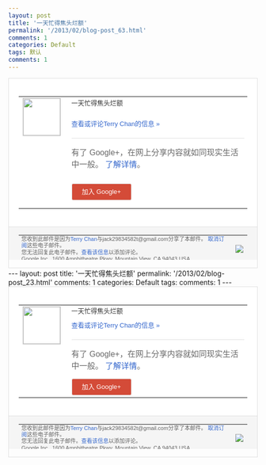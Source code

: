 ```yaml
---
layout: post
title: '一天忙得焦头烂额'
permalink: '/2013/02/blog-post_63.html'
comments: 1
categories: Default
tags: 默认
comments: 1
---
```

<!-- X-Notifications: 1:1235e11950000000 -->

<div style="border:solid 1px #dfdfdf;color:#686868;font:13px Arial"><div style="background-color:#fff;padding:20px;"><table cellpadding="0" cellspacing="0"><tr><td style="padding-right:15px;vertical-align:top"><a href="https://plus.google.com/_/notifications/emlink?emr=14900066512970582018&amp;emid=CMiBkbT3zLUCFecJcgodPCoAAA&amp;path=%2F108643996575278738906&amp;dt=1361639765203&amp;uob=8"><img height="75" src="https://lh3.googleusercontent.com/-KKRGTyJ5Bl0/AAAAAAAAAAI/AAAAAAAAtnY/R4QEWIp3Ur0/s75-c-k-a/photo.jpg" style="border:solid 1px #cccccc;" width="75"/></a></td><td style="width:578px;color:#333;font:13px Arial;vertical-align:top"><div style="padding-bottom:10px">一天忙得焦头烂额</div><p><a href="https://plus.google.com/_/notifications/emlink?emr=14900066512970582018&amp;emid=CMiBkbT3zLUCFecJcgodPCoAAA&amp;path=%2F108643996575278738906%2Fposts%2F14RagWCwztA%3Fgpinv%3DAMIXal8MdResEKloOZ9Dqxj6lQrUolnuqKJECdatlgT2SiTLwqxqUFyeygeyx484UCB-fsageMcOQldz7JwYx5C1tra8woSAh4Dtvm65RW_cQEnl2ekcaQ8&amp;dt=1361639765203&amp;uob=8" style="color:#3366CC;text-decoration:none">查看或评论Terry Chan的信息 »</a></p><div style="margin-top:20px;border-top:solid 1px #dfdfdf"><div style="padding:15px 0;color:#686868;font:16px Arial">有了 Google+，在网上分享内容就如同现实生活中一般。 <a href="http://www.google.com/+/learnmore/" style="color:#3366CC;text-decoration:none">了解详情</a>。</div><p><a href="https://plus.google.com/_/notifications/emlink?emr=14900066512970582018&amp;emid=CMiBkbT3zLUCFecJcgodPCoAAA&amp;path=%2F%3Fgpinv%3DAMIXal8MdResEKloOZ9Dqxj6lQrUolnuqKJECdatlgT2SiTLwqxqUFyeygeyx484UCB-fsageMcOQldz7JwYx5C1tra8woSAh4Dtvm65RW_cQEnl2ekcaQ8&amp;dt=1361639765203&amp;uob=8" style="padding:1px 20px;min-width:54px;display:inline-block; background-color:#d44b38;text-align:center; font:13px Arial; border-radius:3px;color:#fff;border:solid 1px #dfdfdf; white-space:nowrap;text-decoration:none;height:30px;line-height:30px">加入 Google+</a></p></div></td></tr></table></div><div style="border-top:solid 1px #dfdfdf;padding:0 20px; background-color:#f5f5f5"><table cellpadding="0" cellspacing="0" style="height:50px"><tbody><tr><td style="vertical-align:middle;width:100%; color:#636363;font:11px Arial; line-height:120%">您收到此邮件是因为<a href="https://plus.google.com/_/notifications/emlink?emr=14900066512970582018&amp;emid=CMiBkbT3zLUCFecJcgodPCoAAA&amp;path=%2F108643996575278738906%3Fgpinv%3DAMIXal8MdResEKloOZ9Dqxj6lQrUolnuqKJECdatlgT2SiTLwqxqUFyeygeyx484UCB-fsageMcOQldz7JwYx5C1tra8woSAh4Dtvm65RW_cQEnl2ekcaQ8&amp;dt=1361639765203&amp;uob=8" style="color:#3366CC;text-decoration:none">Terry Chan</a>与jack29834582t@gmail.com分享了本邮件。 <a href="https://plus.google.com/_/notifications/emlink?emr=14900066512970582018&amp;emid=CMiBkbT3zLUCFecJcgodPCoAAA&amp;path=%2F_%2Fnonplus%2Femailsettings%3Fgpinv%3DAMIXal8MdResEKloOZ9Dqxj6lQrUolnuqKJECdatlgT2SiTLwqxqUFyeygeyx484UCB-fsageMcOQldz7JwYx5C1tra8woSAh4Dtvm65RW_cQEnl2ekcaQ8%26est%3DADH5u8UTmKPNqAr48tzVwDzjYM-iHJ8XHNbplkB4cQIPyLVLScxaT-YKox9_SBIb59v7NYRJgfbQHlHbtVJ4AFOBtYHgDWPavgfoxM0IVuzz7espaDNrAgRLfgSb4_p0PmpnV_rME77hdEpD3hTurCd2B7QdAMOFiQ&amp;dt=1361639765203&amp;uob=8" style="color:#3366CC;text-decoration:none">取消订阅</a>这些电子邮件。<br/>您无法回复此电子邮件。<a href="https://plus.google.com/_/notifications/emlink?emr=14900066512970582018&amp;emid=CMiBkbT3zLUCFecJcgodPCoAAA&amp;path=%2F108643996575278738906%2Fposts%2F14RagWCwztA%3Fgpinv%3DAMIXal8MdResEKloOZ9Dqxj6lQrUolnuqKJECdatlgT2SiTLwqxqUFyeygeyx484UCB-fsageMcOQldz7JwYx5C1tra8woSAh4Dtvm65RW_cQEnl2ekcaQ8&amp;dt=1361639765203&amp;uob=8" style="color:#3366CC;text-decoration:none">查看该信息</a>以添加评论。<br/>Google Inc., 1600 Amphitheatre Pkwy, Mountain View, CA 94043 USA</td><td><img src="https://ssl.gstatic.com/s2/oz/images/notifications/logo/google-plus-6617a72bb36cc548861652780c9e6ff1.png"/></td></tr></tbody></table></div></div>---
layout: post
title: '一天忙得焦头烂额'
permalink: '/2013/02/blog-post_23.html'
comments: 1
categories: Default
tags: 
comments: 1
---
<!-- X-Notifications: 1:1235e11950000000 -->

<div style="border:solid 1px #dfdfdf;color:#686868;font:13px Arial"><div style="background-color:#fff;padding:20px;"><table cellpadding="0" cellspacing="0"><tr><td style="padding-right:15px;vertical-align:top"><a href="https://plus.google.com/_/notifications/emlink?emr=14900066512970582018&amp;emid=CMiBkbT3zLUCFecJcgodPCoAAA&amp;path=%2F108643996575278738906&amp;dt=1361639765203&amp;uob=8"><img height="75" src="https://lh3.googleusercontent.com/-KKRGTyJ5Bl0/AAAAAAAAAAI/AAAAAAAAtnY/R4QEWIp3Ur0/s75-c-k-a/photo.jpg" style="border:solid 1px #cccccc;" width="75"/></a></td><td style="width:578px;color:#333;font:13px Arial;vertical-align:top"><div style="padding-bottom:10px">一天忙得焦头烂额</div><a href="https://plus.google.com/_/notifications/emlink?emr=14900066512970582018&amp;emid=CMiBkbT3zLUCFecJcgodPCoAAA&amp;path=%2F108643996575278738906%2Fposts%2F14RagWCwztA%3Fgpinv%3DAMIXal8MdResEKloOZ9Dqxj6lQrUolnuqKJECdatlgT2SiTLwqxqUFyeygeyx484UCB-fsageMcOQldz7JwYx5C1tra8woSAh4Dtvm65RW_cQEnl2ekcaQ8&amp;dt=1361639765203&amp;uob=8" style="color:#3366CC;text-decoration:none">查看或评论Terry Chan的信息 »</a><div style="margin-top:20px;border-top:solid 1px #dfdfdf"><div style="padding:15px 0;color:#686868;font:16px Arial">有了 Google+，在网上分享内容就如同现实生活中一般。 <a href="http://www.google.com/+/learnmore/" style="color:#3366CC;text-decoration:none">了解详情</a>。</div><a href="https://plus.google.com/_/notifications/emlink?emr=14900066512970582018&amp;emid=CMiBkbT3zLUCFecJcgodPCoAAA&amp;path=%2F%3Fgpinv%3DAMIXal8MdResEKloOZ9Dqxj6lQrUolnuqKJECdatlgT2SiTLwqxqUFyeygeyx484UCB-fsageMcOQldz7JwYx5C1tra8woSAh4Dtvm65RW_cQEnl2ekcaQ8&amp;dt=1361639765203&amp;uob=8" style="padding:1px 20px;min-width:54px;display:inline-block; background-color:#d44b38;text-align:center; font:13px Arial; border-radius:3px;color:#fff;border:solid 1px #dfdfdf; white-space:nowrap;text-decoration:none;height:30px;line-height:30px">加入 Google+</a></div></td></tr></table></div><div style="border-top:solid 1px #dfdfdf;padding:0 20px; background-color:#f5f5f5"><table cellpadding="0" cellspacing="0" style="height:50px"><tbody><tr><td style="vertical-align:middle;width:100%; color:#636363;font:11px Arial; line-height:120%">您收到此邮件是因为<a href="https://plus.google.com/_/notifications/emlink?emr=14900066512970582018&amp;emid=CMiBkbT3zLUCFecJcgodPCoAAA&amp;path=%2F108643996575278738906%3Fgpinv%3DAMIXal8MdResEKloOZ9Dqxj6lQrUolnuqKJECdatlgT2SiTLwqxqUFyeygeyx484UCB-fsageMcOQldz7JwYx5C1tra8woSAh4Dtvm65RW_cQEnl2ekcaQ8&amp;dt=1361639765203&amp;uob=8" style="color:#3366CC;text-decoration:none">Terry Chan</a>与jack29834582t@gmail.com分享了本邮件。 <a href="https://plus.google.com/_/notifications/emlink?emr=14900066512970582018&amp;emid=CMiBkbT3zLUCFecJcgodPCoAAA&amp;path=%2F_%2Fnonplus%2Femailsettings%3Fgpinv%3DAMIXal8MdResEKloOZ9Dqxj6lQrUolnuqKJECdatlgT2SiTLwqxqUFyeygeyx484UCB-fsageMcOQldz7JwYx5C1tra8woSAh4Dtvm65RW_cQEnl2ekcaQ8%26est%3DADH5u8UTmKPNqAr48tzVwDzjYM-iHJ8XHNbplkB4cQIPyLVLScxaT-YKox9_SBIb59v7NYRJgfbQHlHbtVJ4AFOBtYHgDWPavgfoxM0IVuzz7espaDNrAgRLfgSb4_p0PmpnV_rME77hdEpD3hTurCd2B7QdAMOFiQ&amp;dt=1361639765203&amp;uob=8" style="color:#3366CC;text-decoration:none">取消订阅</a>这些电子邮件。<br/>您无法回复此电子邮件。<a href="https://plus.google.com/_/notifications/emlink?emr=14900066512970582018&amp;emid=CMiBkbT3zLUCFecJcgodPCoAAA&amp;path=%2F108643996575278738906%2Fposts%2F14RagWCwztA%3Fgpinv%3DAMIXal8MdResEKloOZ9Dqxj6lQrUolnuqKJECdatlgT2SiTLwqxqUFyeygeyx484UCB-fsageMcOQldz7JwYx5C1tra8woSAh4Dtvm65RW_cQEnl2ekcaQ8&amp;dt=1361639765203&amp;uob=8" style="color:#3366CC;text-decoration:none">查看该信息</a>以添加评论。<br/>Google Inc., 1600 Amphitheatre Pkwy, Mountain View, CA 94043 USA<br/></td><td><img src="https://ssl.gstatic.com/s2/oz/images/notifications/logo/google-plus-6617a72bb36cc548861652780c9e6ff1.png"/></td></tr></tbody></table></div></div>